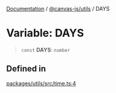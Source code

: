 [Documentation](../../../packages.md) / [@canvas-js/utils](../index.md) / DAYS

# Variable: DAYS

> `const` **DAYS**: `number`

## Defined in

[packages/utils/src/time.ts:4](https://github.com/canvasxyz/canvas/blob/62d177fb446565afa753f83091e84331fbd47245/packages/utils/src/time.ts#L4)
